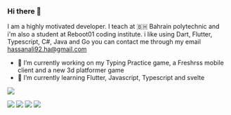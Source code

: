 ### Hi there 👋

I am a highly motivated developer. I teach at 🇧🇭 Bahrain polytechnic and i'm also a student at Reboot01 coding institute. i like using Dart, Flutter, Typescript, C#, Java and Go
you can contact me through my email
hassanali92.ha@gmail.com

- 🔭 I’m currently working on my Typing Practice game, a Freshrss mobile client and a new 3d platformer game
- 🌱 I’m currently learning Flutter, Javascript, Typescript and svelte

![](http://github-profile-summary-cards.vercel.app/api/cards/profile-details?username=HassanAliKadhem&theme=github)

![](http://github-profile-summary-cards.vercel.app/api/cards/repos-per-language?username=HassanAliKadhem&theme=github)
![](http://github-profile-summary-cards.vercel.app/api/cards/most-commit-language?username=HassanAliKadhem&theme=github)
![](http://github-profile-summary-cards.vercel.app/api/cards/stats?username=HassanAliKadhem&theme=github)
![](http://github-profile-summary-cards.vercel.app/api/cards/productive-time?username=HassanAliKadhem&theme=github&utcOffset=8)

<!--
**HassanAliKadhem/hassanalikadhem** is a ✨ _special_ ✨ repository because its `README.md` (this file) appears on your GitHub profile.

Here are some ideas to get you started:

- 🔭 I’m currently working on ...
- 🌱 I’m currently learning ...
- 👯 I’m looking to collaborate on ...
- 🤔 I’m looking for help with ...
- 💬 Ask me about ...
- 📫 How to reach me: ...
- 😄 Pronouns: ...
- ⚡ Fun fact: ...
-->
